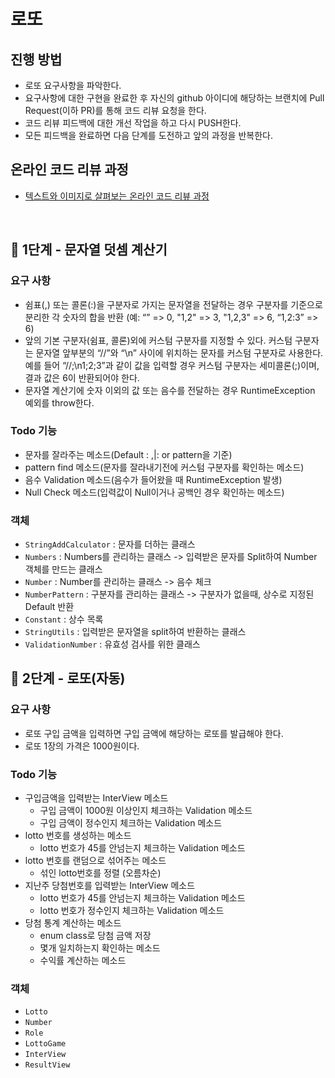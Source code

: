 # 로또
## 진행 방법
* 로또 요구사항을 파악한다.
* 요구사항에 대한 구현을 완료한 후 자신의 github 아이디에 해당하는 브랜치에 Pull Request(이하 PR)를 통해 코드 리뷰 요청을 한다.
* 코드 리뷰 피드백에 대한 개선 작업을 하고 다시 PUSH한다.
* 모든 피드백을 완료하면 다음 단계를 도전하고 앞의 과정을 반복한다.

## 온라인 코드 리뷰 과정
* [텍스트와 이미지로 살펴보는 온라인 코드 리뷰 과정](https://github.com/next-step/nextstep-docs/tree/master/codereview)

<br>

## 🚀 1단계 - 문자열 덧셈 계산기

### 요구 사항
 - 쉼표(,) 또는 콜론(:)을 구분자로 가지는 문자열을 전달하는 경우 구분자를 기준으로 분리한 각 숫자의 합을 반환 (예: “” => 0, "1,2" => 3, "1,2,3" => 6, “1,2:3” => 6)
 - 앞의 기본 구분자(쉼표, 콜론)외에 커스텀 구분자를 지정할 수 있다. 커스텀 구분자는 문자열 앞부분의 “//”와 “\n” 사이에 위치하는 문자를 커스텀 구분자로 사용한다. 예를 들어 “//;\n1;2;3”과 같이 값을 입력할 경우 커스텀 구분자는 세미콜론(;)이며, 결과 값은 6이 반환되어야 한다.
 - 문자열 계산기에 숫자 이외의 값 또는 음수를 전달하는 경우 RuntimeException 예외를 throw한다.

### Todo 기능
 - 문자를 잘라주는 메소드(Default : ,|: or pattern을 기준)
 - pattern find 메소드(문자를 잘라내기전에 커스텀 구분자를 확인하는 메소드)
 - 음수 Validation 메소드(음수가 들어왔을 때 RuntimeException 발생) 
 - Null Check 메소드(입력값이 Null이거나 공백인 경우 확인하는 메소드)
 
 
### 객체
 - `StringAddCalculator` : 문자를 더하는 클래스
 - `Numbers` : Numbers를 관리하는 클래스 -> 입력받은 문자를 Split하여 Number 객체를 만드는 클래스
 - `Number` : Number를 관리하는 클래스 -> 음수 체크
 - `NumberPattern` : 구분자를 관리하는 클래스 -> 구분자가 없을때, 상수로 지정된 Default 반환
 - `Constant` : 상수 목록
 - `StringUtils` : 입력받은 문자열을 split하여 반환하는 클래스
 - `ValidationNumber` : 유효성 검사를 위한 클래스 


## 🚀 2단계 - 로또(자동)

### 요구 사항
 - 로또 구입 금액을 입력하면 구입 금액에 해당하는 로또를 발급해야 한다.
 - 로또 1장의 가격은 1000원이다.
 
### Todo 기능
  - 구입금액을 입력받는 InterView 메소드
    - 구입 금액이 1000원 이상인지 체크하는 Validation 메소드
    - 구입 금액이 정수인지 체크하는 Validation 메소드
  - lotto 번호를 생성하는 메소드
    - lotto 번호가 45를 안넘는지 체크하는 Validation 메소드
  - lotto 번호를 랜덤으로 섞어주는 메소드
    - 섞인 lotto번호를 정렬 (오름차순)
  - 지난주 당첨번호를 입력받는 InterView 메소드
    - lotto 번호가 45를 안넘는지 체크하는 Validation 메소드
    - lotto 번호가 정수인지 체크하는 Validation 메소드
  - 당첨 통계 계산하는 메소드
    - enum class로 당첨 금액 저장
    - 몇개 일치하는지 확인하는 메소드
    - 수익률 계산하는 메소드
    
### 객체
   - `Lotto`
   - `Number`
   - `Role`
   - `LottoGame`
   - `InterView`
   - `ResultView`
